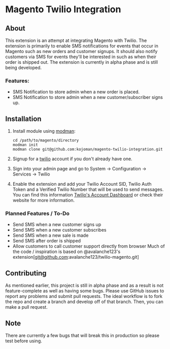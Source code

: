 # Magento Twilio Integration

## About

This extension is an attempt at integrating Magento with Twilio.  The extension is primarily to enable SMS notifications for events that occur in Magento such as new orders and customer signups.  It should also notify customers via SMS for events they'll be interested in such as when their order is shipped out.  The extension is currently in alpha phase and is still being developed.  

### Features:
- SMS Notification to store admin when a new order is placed.
- SMS Notification to store admin when a new customer/subscriber signs up.

## Installation

1. Install module using [modman](https://github.com/colinmollenhour/modman):
	
	```
	cd /path/to/magento/directory  
	modman init  
	modman clone git@github.com:kojoman/magento-twilio-integration.git  
	```

2. Signup for a [twilio](https://www.twilio.com/try-twilio) account if you don't already have one. 

3. Sign into your admin page and go to System -> Configuration -> Services -> Twilio 

4.  Enable the extension and add your Twilio Account SID, Twilio Auth Token and a Verified Twilio Number that will be used to send messages. You can find this information [Twilio's Account Dashboard](https://www.twilio.com/user/account) or check their website for more information.  


### Planned Features / To-Do

-  Send SMS when a new customer signs up
-  Send SMS when a new customer subscribes
-  Send SMS when a new sale is made
-  Send SMS after order is shipped
- Allow customers to call customer support directly from browser
    Much of the code / inspiration is based on @avalanche123's extension[git@github.com:avalanche123/twilio-magento.git]


## Contributing 

As mentioned earlier, this project is still in alpha phase and as a result is not feature-complete as well as having some bugs.  Please use GitHub issues to report any problems and submit pull requests.  The ideal workflow is to fork the repo and create a branch and develop off of that branch.  Then, you can make a pull request.  

## Note

There are currently a few bugs that will break this in production so please test before using.
